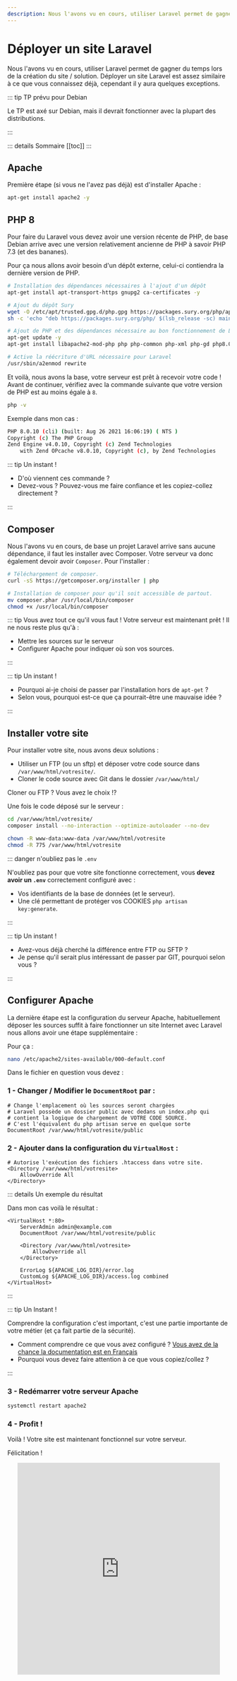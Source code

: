 ```yaml
---
description: Nous l'avons vu en cours, utiliser Laravel permet de gagner du temps lors de la création du site / solution. Déployer un site Laravel est assez similaire à ce que vous connaissez déjà, cependant il y aura quelques exceptions.
---
```


# Déployer un site Laravel

Nous l'avons vu en cours, utiliser Laravel permet de gagner du temps lors de la création du site / solution. Déployer un site Laravel est assez similaire à ce que vous connaissez déjà, cependant il y aura quelques exceptions.

::: tip TP prévu pour Debian

Le TP est axé sur Debian, mais il devrait fonctionner avec la plupart des distributions.

:::

::: details Sommaire
[[toc]]
:::

## Apache

Première étape (si vous ne l'avez pas déjà) est d'installer Apache :

```sh
apt-get install apache2 -y
```

## PHP 8

Pour faire du Laravel vous devez avoir une version récente de PHP, de base Debian arrive avec une version relativement ancienne de PHP à savoir PHP 7.3 (et des bananes).

Pour ça nous allons avoir besoin d'un dépôt externe, celui-ci contiendra la dernière version de PHP.

```sh
# Installation des dépendances nécessaires à l'ajout d'un dépôt
apt-get install apt-transport-https gnupg2 ca-certificates -y
```

```sh
# Ajout du dépôt Sury
wget -O /etc/apt/trusted.gpg.d/php.gpg https://packages.sury.org/php/apt.gpg
sh -c 'echo "deb https://packages.sury.org/php/ $(lsb_release -sc) main" > /etc/apt/sources.list.d/php.list'
```

```sh
# Ajout de PHP et des dépendances nécessaire au bon fonctionnement de Laravel
apt-get update -y
apt-get install libapache2-mod-php php php-common php-xml php-gd php8.0-opcache php-mbstring php-tokenizer php-json php-bcmath php-zip unzip curl -y

# Active la réécriture d'URL nécessaire pour Laravel
/usr/sbin/a2enmod rewrite
```

Et voilà, nous avons la base, votre serveur est prêt à recevoir votre code ! Avant de continuer, vérifiez avec la commande suivante que votre version de PHP est au moins égale à `8`.

```sh
php -v
```

Exemple dans mon cas :

```sh
PHP 8.0.10 (cli) (built: Aug 26 2021 16:06:19) ( NTS )
Copyright (c) The PHP Group
Zend Engine v4.0.10, Copyright (c) Zend Technologies
    with Zend OPcache v8.0.10, Copyright (c), by Zend Technologies
```

::: tip Un instant !

- D'où viennent ces commande ?
- Devez-vous ? Pouvez-vous me faire confiance et les copiez-collez directement ?

:::

## Composer

Nous l'avons vu en cours, de base un projet Laravel arrive sans aucune dépendance, il faut les installer avec Composer. Votre serveur va donc également devoir avoir `Composer`. Pour l'installer :

```sh
# Téléchargement de composer.
curl -sS https://getcomposer.org/installer | php

# Installation de composer pour qu'il soit accessible de partout.
mv composer.phar /usr/local/bin/composer
chmod +x /usr/local/bin/composer
```

::: tip Vous avez tout ce qu'il vous faut !
Votre serveur est maintenant prêt ! Il ne nous reste plus qu'à :

- Mettre les sources sur le serveur
- Configurer Apache pour indiquer où son vos sources.

:::

::: tip Un instant !

- Pourquoi ai-je choisi de passer par l'installation hors de `apt-get` ?
- Selon vous, pourquoi est-ce que ça pourrait-être une mauvaise idée ?

:::

## Installer votre site

Pour installer votre site, nous avons deux solutions :

- Utiliser un FTP (ou un sftp) et déposer votre code source dans `/var/www/html/votresite/`.
- Cloner le code source avec Git dans le dossier `/var/www/html/`

Cloner ou FTP ? Vous avez le choix !?

Une fois le code déposé sur le serveur :

```sh
cd /var/www/html/votresite/
composer install --no-interaction --optimize-autoloader --no-dev

chown -R www-data:www-data /var/www/html/votresite
chmod -R 775 /var/www/html/votresite
```

::: danger n'oubliez pas le `.env`

N'oubliez pas pour que votre site fonctionne correctement, vous **devez avoir un `.env`** correctement configuré avec :

- Vos identifiants de la base de données (et le serveur).
- Une clé permettant de protéger vos COOKIES `php artisan key:generate`.

:::

::: tip Un instant !

- Avez-vous déjà cherché la différence entre FTP ou SFTP ?
- Je pense qu'il serait plus intéressant de passer par GIT, pourquoi selon vous ?

:::

## Configurer Apache

La dernière étape est la configuration du serveur Apache, habituellement déposer les sources suffit à faire fonctionner un site Internet avec Laravel nous allons avoir une étape supplémentaire :

Pour ça :

```sh
nano /etc/apache2/sites-available/000-default.conf
```

Dans le fichier en question vous devez :

### 1 - **Changer** / **Modifier** le `DocumentRoot` par :

```apacheconf
# Change l'emplacement où les sources seront chargées
# Laravel possède un dossier public avec dedans un index.php qui
# contient la logique de chargement de VOTRE CODE SOURCE.
# C'est l'équivalent du php artisan serve en quelque sorte
DocumentRoot /var/www/html/votresite/public
```

### 2 - Ajouter **dans** la configuration du `VirtualHost` :

```apacheconf
# Autorise l'exécution des fichiers .htaccess dans votre site.
<Directory /var/www/html/votresite>
    AllowOverride All
</Directory>
```

::: details Un exemple du résultat

Dans mon cas voilà le résultat :

```apacheconf
<VirtualHost *:80>
    ServerAdmin admin@example.com
    DocumentRoot /var/www/html/votresite/public

    <Directory /var/www/html/votresite>
        AllowOverride all
    </Directory>

    ErrorLog ${APACHE_LOG_DIR}/error.log
    CustomLog ${APACHE_LOG_DIR}/access.log combined
</VirtualHost>
```

:::

::: tip Un Instant !

Comprendre la configuration c'est important, c'est une partie importante de votre métier (et ça fait partie de la sécurité).

- Comment comprendre ce que vous avez configuré ? [Vous avez de la chance la documentation est en Français](https://httpd.apache.org/docs/2.4/configuring.html)
- Pourquoi vous devez faire attention à ce que vous copiez/collez ?

:::

### 3 - Redémarrer votre serveur Apache

```sh
systemctl restart apache2
```

### 4 - Profit !

Voilà ! Votre site est maintenant fonctionnel sur votre serveur.

Félicitation !

<center>
<iframe src="https://giphy.com/embed/NEvPzZ8bd1V4Y" width="459" height="480" frameBorder="0" class="giphy-embed" allowFullScreen></iframe>
</center>

